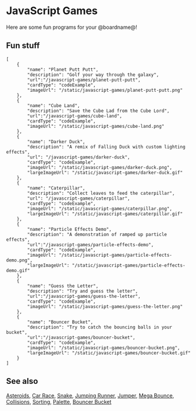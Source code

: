 # JavaScript Games

Here are some fun programs for your @boardname@!

## Fun stuff

```codecard
[
    {
        "name": "Planet Putt Putt",
        "description": "Golf your way through the galaxy",
        "url":"/javascript-games/planet-putt-putt",
        "cardType": "codeExample",
        "imageUrl": "/static/javascript-games/planet-putt-putt.png"
    },
    {
        "name": "Cube Land",
        "description": "Save the Cube Lad from the Cube Lord",
        "url":"/javascript-games/cube-land",
        "cardType": "codeExample",
        "imageUrl": "/static/javascript-games/cube-land.png"
    },
    {
        "name": "Darker Duck",
        "description": "A remix of Falling Duck with custom lighting effects",
        "url": "/javascript-games/darker-duck",
        "cardType": "codeExample",
        "imageUrl": "/static/javascript-games/darker-duck.png",
        "largeImageUrl": "/static/javascript-games/darker-duck.gif"
    },
    {
        "name": "Caterpillar",
        "description": "Collect leaves to feed the caterpillar",
        "url": "/javascript-games/caterpillar",
        "cardType": "codeExample",
        "imageUrl": "/static/javascript-games/caterpillar.png",
        "largeImageUrl": "/static/javascript-games/caterpillar.gif"
    },
    {
        "name": "Particle Effects Demo",
        "description": "A demonstration of ramped up particle effects",
        "url":"/javascript-games/particle-effects-demo",
        "cardType": "codeExample",
        "imageUrl": "/static/javascript-games/particle-effects-demo.png",
        "largeImageUrl": "/static/javascript-games/particle-effects-demo.gif"
    },
    {
        "name": "Guess the Letter",
        "description": "Try and guess the letter",
        "url":"/javascript-games/guess-the-letter",
        "cardType": "codeExample",
        "imageUrl": "/static/javascript-games/guess-the-letter.png"
    },
    {
        "name": "Bouncer Bucket",
        "description": "Try to catch the bouncing balls in your bucket",
        "url":"/javascript-games/bouncer-bucket",
        "cardType": "codeExample",
        "imageUrl": "/static/javascript-games/bouncer-bucket.png",
        "largeImageUrl": "/static/javascript-games/bouncer-bucket.gif"
    }
]
```

## See also

[Asteroids](/javascript-games/asteroids),
[Car Race](/javascript-games/car-race),
[Snake](/javascript-games/snake),
[Jumping Runner](/javascript-games/runner),
[Jumper](/javascript-games/jumper),
[Mega Bounce](/javascript-games/mega-bounce),
[Collisions](/javascript-games/collisions),
[Sorting](/javascript-games/sorting),
[Palette](/javascript-games/palette),
[Bouncer Bucket](/javascript-games/bouncer-bucket)
